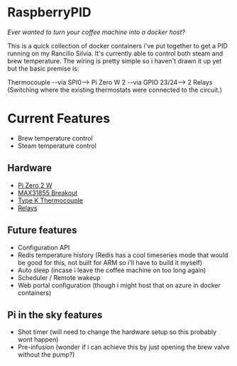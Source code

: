 # RaspberryPID
*Ever wanted to turn your coffee machine into a docker host?*

This is a quick collection of docker containers i've put together to get a PID running on my Rancilio Silvia. It's currently able to control both steam and brew temperature. The wiring is pretty simple so i haven't drawn it up yet but the basic premise is:

Thermocouple --via SPI0--> Pi Zero W 2 --via GPIO 23/24--> 2 Relays (Switching where the existing thermostats were connected to the circuit.)
               

# Current Features
- Brew temperature control
- Steam temperature control

## Hardware
- [Pi Zero 2 W](https://www.raspberrypi.com/products/raspberry-pi-zero-2-w/)
- [MAX31855 Breakout](https://core-electronics.com.au/thermocouple-amplifier-max31855-breakout-board-max6675-upgrade-v2-0.html)
- [Type K Thermocouple](https://www.auberins.com/index.php?main_page=product_info&products_id=307)
- [Relays](https://core-electronics.com.au/solid-state-relay-40a-3-32v-dc-input.html)

## Future features
- Configuration API
- Redis temperature history (Redis has a cool timeseries mode that would be good for this, not built for ARM so i'll have to build it myself)
- Auto sleep (incase i leave the coffee machine on too long again)
- Scheduler / Remote wakeup
- Web portal configuration (though i might host that on azure in docker containers)

## Pi in the sky features
- Shot timer (will need to change the hardware setup so this probably wont happen)
- Pre-infusion (wonder if i can achieve this by just opening the brew valve without the pump?)
